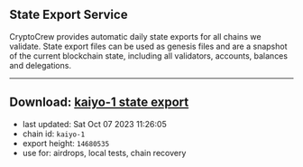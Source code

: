 ## State Export Service
CryptoCrew provides automatic daily state exports for all chains we validate. State export files can be used as genesis files and are a snapshot of the current blockchain state, including all validators, accounts, balances and delegations.

---
**Download: [kaiyo-1 state export](https://dl.ccvalidators.com/SERVICE/kujira/kaiyo-1_export_14680535.json)**
---

- last updated: Sat Oct 07 2023 11:26:05
- chain id: `kaiyo-1`
- export height: `14680535`
- use for: airdrops, local tests, chain recovery
